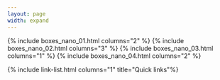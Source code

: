 ```yaml
---
layout: page
width: expand
---
```


{% include boxes_nano_01.html columns="2" %}
{% include boxes_nano_02.html columns="3" %}
{% include boxes_nano_03.html columns="1" %}
{% include boxes_nano_04.html columns="2" %}


{% include link-list.html columns="1" title="Quick links"%}

